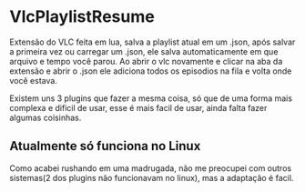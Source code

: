 # VlcPlaylistResume

Extensão do VLC feita em lua, salva a playlist atual em um .json, após salvar a primeira vez ou carregar um .json, ele salva automaticamente em que arquivo e tempo você parou. Ao abrir o vlc novamente e clicar na aba da extensão e abrir o .json ele adiciona todos os episodios na fila e volta onde você estava.

Existem uns 3 plugins que fazer a mesma coisa, só que de uma forma mais complexa e dificil de usar, esse é mais facil de usar, ainda falta fazer algumas coisinhas.

## Atualmente só funciona no Linux
Como acabei rushando em uma madrugada, não me preocupei com outros sistemas(2 dos plugins não funcionavam no linux), mas a adaptação é facil.